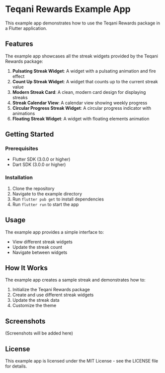 # Teqani Rewards Example App

This example app demonstrates how to use the Teqani Rewards package in a Flutter application.

## Features

The example app showcases all the streak widgets provided by the Teqani Rewards package:

1. **Pulsating Streak Widget**: A widget with a pulsating animation and fire effect
2. **Count Up Streak Widget**: A widget that counts up to the current streak value
3. **Modern Streak Card**: A clean, modern card design for displaying streaks
4. **Streak Calendar View**: A calendar view showing weekly progress
5. **Circular Progress Streak Widget**: A circular progress indicator with animations
6. **Floating Streak Widget**: A widget with floating elements animation

## Getting Started

### Prerequisites

- Flutter SDK (3.0.0 or higher)
- Dart SDK (3.0.0 or higher)

### Installation

1. Clone the repository
2. Navigate to the example directory
3. Run `flutter pub get` to install dependencies
4. Run `flutter run` to start the app

## Usage

The example app provides a simple interface to:

- View different streak widgets
- Update the streak count
- Navigate between widgets

## How It Works

The example app creates a sample streak and demonstrates how to:

1. Initialize the Teqani Rewards package
2. Create and use different streak widgets
3. Update the streak data
4. Customize the theme

## Screenshots

(Screenshots will be added here)

## License

This example app is licensed under the MIT License - see the LICENSE file for details.
